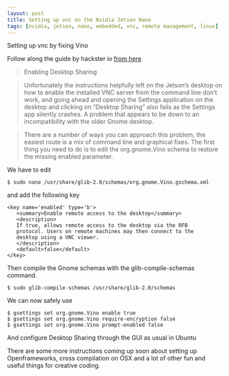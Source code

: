 ```yaml
---
layout: post
title: Setting up vnc on the Nvidia Jetson Nano
tags: [nvidia, jetson, nano, embedded, vnc, remote management, linux]
---
```

Setting up vnc by fixing Vino

Follow along the guide by hackster io [from here](https://blog.hackster.io/getting-started-with-the-nvidia-jetson-nano-developer-kit-43aa7c298797)

> Enabling Desktop Sharing

> Unfortunately the instructions helpfully left on the Jetson’s desktop on how to enable the installed VNC server from the command line don’t work, and going ahead and opening the Settings application on the desktop and clicking on “Desktop Sharing” also fails as the Settings app silently crashes. A problem that appears to be down to an incompatibility with the older Gnome desktop.

> There are a number of ways you can approach this problem, the easiest route is a mix of command line and graphical fixes. The first thing you need to do is to edit the org.gnome.Vino schema to restore the missing enabled parameter.

We have to edit

```
$ sudo nano /usr/share/glib-2.0/schemas/org.gnome.Vino.gschema.xml
```

and add the following key

```
<key name='enabled' type='b'>
   <summary>Enable remote access to the desktop</summary>
   <description>
   If true, allows remote access to the desktop via the RFB
   protocol. Users on remote machines may then connect to the
   desktop using a VNC viewer.
   </description>
   <default>false</default>
</key>
```

Then compile the Gnome schemas with the glib-compile-schemas command.

```
$ sudo glib-compile-schemas /usr/share/glib-2.0/schemas
```

We can now safely use

```
$ gsettings set org.gnome.Vino enable true
$ gsettings set org.gnome.Vino require-encryption false
$ gsettings set org.gnome.Vino prompt-enabled false
```

And configure Desktop Sharing through the GUI as usual in Ubuntu

There are some more instructions coming up soon about setting up Openframeworks, cross compilation on OSX and a lot of other fun and useful things for creative coding.
